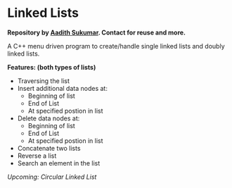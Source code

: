 # Linked Lists

<b>Repository by <a href="https://www.github.com/aadi1011">Aadith Sukumar</a>. Contact for reuse and more.</b>

A C++ menu driven program to create/handle single linked lists and doubly linked lists.

<b>Features: (both types of lists)</b>
<ul>
<li>Traversing the list</li>
<li>Insert additional data nodes at: <ul><li>Beginning of list</li><li>End of List</li><li>At specified postion in list</li></ul></li>
<li>Delete data nodes at: <ul><li>Beginning of list</li><li>End of List</li><li>At specified postion in list</li></ul></li>
<li>Concatenate two lists</li>
<li>Reverse a list</li>
<li>Search an element in the list</li>
</ul>

<i>Upcoming: Circular Linked List</i> 
